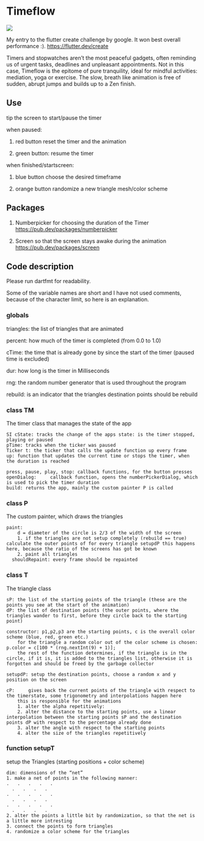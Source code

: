 # Timeflow

![](timeflow.gif)

My entry to the flutter create challenge by google. It won best overall performance :).
https://flutter.dev/create

Timers and stopwatches aren’t the most peaceful gadgets, often reminding us of urgent tasks, deadlines and unpleasant appointments. Not in this case, Timeflow is the epitome of pure tranquility, ideal for mindful activities: mediation, yoga or exercise. The slow, breath like animation is free of sudden, abrupt jumps and builds up to a Zen finish.

## Use

tip the screen to start/pause the timer

when paused:
  
  1. red button     reset the timer and the animation
  
  2. green button:   resume the timer
  
when finished/startscreen:

  1. blue button    choose the desired timeframe
  
  2. orange button  randomize a new triangle mesh/color scheme

## Packages

1. Numberpicker for choosing the duration of the Timer
  https://pub.dev/packages/numberpicker

2. Screen so that the screen stays awake during the animation
  https://pub.dev/packages/screen

## Code description

Please run dartfmt for readability.

Some of the variable names are short and I have not used comments, because of the character limit, so here is an explanation.

### globals

triangles: the list of triangles that are animated

percent: how much of the timer is completed (from 0.0 to 1.0)

cTime: the time that is already gone by since the start of the timer (paused time is excluded)

dur: how long is the timer in Milliseconds

rng: the random number generator that is used throughout the program

rebuild: is an indicator that the triangles destination points should be rebuild

### class TM
  The timer class that manages the state of the app
  
	SI cState: tracks the change of the apps state: is the timer stopped, playing or paused  
	pTime: tracks when the ticker was paused
	Ticker t: the ticker that calls the update function up every frame
	up: function that updates the current time or stops the timer, when the duration is reached
	
	press, pause, play, stop: callback functions, for the button presses
	openDialog: 	callback function, opens the numberPickerDialog, which is used to pick the timer duration
	build: returns the app, mainly the custom painter P is called

### class P
  The custom painter, which draws the triangles
  
    paint:
		d = diameter of the circle is 2/3 of the width of the screen
		1. if the triangles are not setup completely (rebuild == true) calculate the outer points of for every triangle setupdP this happens here, because the ratio of the screens has got be known 
		2. paint all triangles
	  shouldRepaint: every frame should be repainted

### class T
  The triangle class
  
	sP: the list of the starting points of the triangle (these are the points you see at the start of the animation)
	dP: the list of destination points (the outer points, where the triangles wander to first, before they circle back to the starting point)
	
	constructor: p1,p2,p3 are the starting points, c is the overall color scheme (blue, red, green etc.)
		for the triangle a random color out of the color scheme is chosen:    p.color = c[100 * (rng.nextInt(9) + 1)];
		the rest of the function determines, if the triangle is in the circle, if it is, it is added to the triangles list, otherwise it is forgotten and should be freed by the garbage collector

	setupdP: setup the destination points, choose a random x and y position on the screen

	cP: 	gives back the current points of the triangle with respect to the timerstate, some trigonometry and interpolations happen here
		this is responsible for the animations
		1. alter the alpha repetitively:
		2. alter the distance to the starting points, use a linear interpolation between the starting points sP and the destination points dP with respect to the percentage already done
		3. alter the angle with respect to the starting points
		4. alter the size of the triangles repetitively
   
### function setupT
  setup the Triangles (starting positions + color scheme)
  
	dim: dimensions of the “net”
	1. make a net of points in the following manner:
    .   .   .   .   .
      .   .   .   .
    .   .   .   .   .
      .   .   .   .
    .   .   .   .   .
      .   .   .   .
	2. alter the points a little bit by randomization, so that the net is a little more intresting
	3. connect the points to form triangles
	4. randomize a color scheme for the triangles
